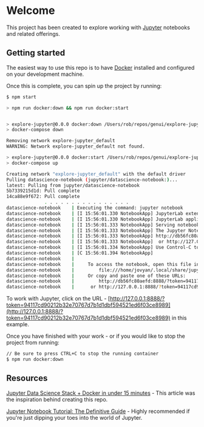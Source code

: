 # Welcome

This project has been created to explore working with [Jupyter](https://jupyter.org/index.html) notebooks and related offerings.

## Getting started

The easiest way to use this repo is to have [Docker](https://www.docker.com) installed and configured on your development machine.

Once this is complete, you can spin up the project by running:

```sh
$ npm start

> npm run docker:down && npm run docker:start


> explore-jupyter@0.0.0 docker:down /Users/rob/repos/genui/explore-jupyter
> docker-compose down

Removing network explore-jupyter_default
WARNING: Network explore-jupyter_default not found.

> explore-jupyter@0.0.0 docker:start /Users/rob/repos/genui/explore-jupyter
> docker-compose up

Creating network "explore-jupyter_default" with the default driver
Pulling datascience-notebook (jupyter/datascience-notebook:)...
latest: Pulling from jupyter/datascience-notebook
5b7339215d1d: Pull complete
14ca88e9f672: Pull complete
              . . . . . . . . . . . . . . . .
datascience-notebook    | Executing the command: jupyter notebook
datascience-notebook    | [I 15:56:01.330 NotebookApp] JupyterLab extension loaded from /opt/conda/lib/python3.7/site-packages/jupyterlab
datascience-notebook    | [I 15:56:01.330 NotebookApp] JupyterLab application directory is /opt/conda/share/jupyter/lab
datascience-notebook    | [I 15:56:01.333 NotebookApp] Serving notebooks from local directory: /home/jovyan
datascience-notebook    | [I 15:56:01.333 NotebookApp] The Jupyter Notebook is running at:
datascience-notebook    | [I 15:56:01.333 NotebookApp] http://db56fc80aefd:8888/?token=94117cd90212b32e70767d7b1d1dbf594521ed6f03ce8989
datascience-notebook    | [I 15:56:01.333 NotebookApp]  or http://127.0.0.1:8888/?token=94117cd90212b32e70767d7b1d1dbf594521ed6f03ce8989
datascience-notebook    | [I 15:56:01.334 NotebookApp] Use Control-C to stop this server and shut down all kernels (twice to skip confirmation).
datascience-notebook    | [C 15:56:01.394 NotebookApp]
datascience-notebook    |
datascience-notebook    |     To access the notebook, open this file in a browser:
datascience-notebook    |         file:///home/jovyan/.local/share/jupyter/runtime/nbserver-6-open.html
datascience-notebook    |     Or copy and paste one of these URLs:
datascience-notebook    |         http://db56fc80aefd:8888/?token=94117cd90212b32e70767d7b1d1dbf594521ed6f03ce8989
datascience-notebook    |      or http://127.0.0.1:8888/?token=94117cd90212b32e70767d7b1d1dbf594521ed6f03ce8989
```

To work with Jupyter, click on the URL - [http://127.0.0.1:8888/?token=94117cd90212b32e70767d7b1d1dbf594521ed6f03ce8989](http://127.0.0.1:8888/?token=94117cd90212b32e70767d7b1d1dbf594521ed6f03ce8989) in this example.

Once you have finished with your work - or if you would like to stop the project from running:

```sh
// Be sure to press CTRL+C to stop the running container
$ npm run docker:down
```

## Resources

[Jupyter Data Science Stack + Docker in under 15 minutes](https://towardsdatascience.com/jupyter-data-science-stack-docker-in-under-15-minutes-19d8f822bd45) - This article was the inspiration behind creating this repo.

[Jupyter Notebook Tutorial: The Definitive Guide](https://www.datacamp.com/community/tutorials/tutorial-jupyter-notebook) - Highly recommended if you're just dipping your toes into the world of Jupyter.

